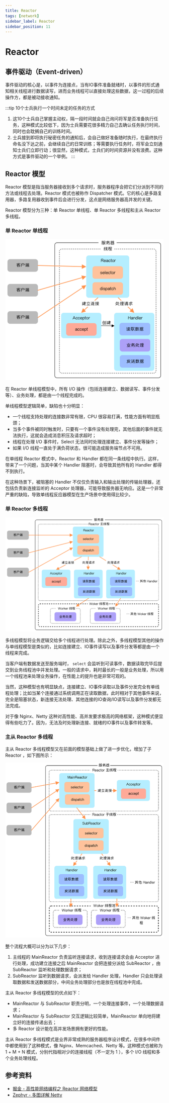 ```yaml
---
title: Reactor
tags: [network]
sidebar_label: Reactor
sidebar_position: 11
---
```


# Reactor

## 事件驱动（Event-driven）

事件驱动的核心是，以事件为连接点，当有IO事件准备就绪时，以事件的形式通知相关线程进行数据读写，进而业务线程可以直接处理这些数据，这一过程的后续操作方，都是被动接收通知。

:::tip 10个士兵执行一个时间未定的任务的方式
1. 这10个士兵自己掌握主动权，隔一段时间就会自己询问将军是否准备执行任务，这种模式比较低下，因为士兵需要花很多精力自己去确认任务执行时间，同时也会耽搁自己的训练时间。
2. 士兵接到即将执行秘密任务的通知后，会自己做好准备随时执行，在最终执行命名没下达之前，会继续自己的日常训练；等需要执行任务时，将军会立刻通知士兵们立即行动；很显然，这种模式，士兵们的时间资源并没有浪费。这种方式是事件驱动的一个举例。
:::

## Reactor 模型

Reactor 模型是指当服务器接收到多个请求时，服务器程序会把它们分派到不同的方法或线程去处理。Reactor 模式也被称作 Dispatcher 模式。它的核心是多路复用器，多路复用器收到事件后会进行分发，这点是网络服务器高并发的关键。

Reactor 模型分为三种：单 Reactor 单线程、单 Reactor 多线程和主从 Reactor 多线程。

### 单 Reactor 单线程

![](../../static/images/network/reactor_a_thread.png)

在 Reactor 单线程模型中，所有 I/O 操作（包括连接建立、数据读写、事件分发等）、业务处理，都是由一个线程完成的。

单线程模型逻辑简单，缺陷也十分明显：

* 一个线程支持处理的连接数非常有限，CPU 很容易打满，性能方面有明显瓶颈；
* 当多个事件被同时触发时，只要有一个事件没有处理完，其他后面的事件就无法执行，这就会造成消息积压及请求超时；
* 线程在处理 I/O 事件时，Select 无法同时处理连接建立、事件分发等操作；
* 如果 I/O 线程一直处于满负荷状态，很可能造成服务端节点不可用。

在单线程 Reactor 模式中，Reactor 和 Handler 都在同一条线程中执行。这样，带来了一个问题，当其中某个 Handler 阻塞时，会导致其他所有的 Handler 都得不到执行。

在这种场景下，被阻塞的 Handler 不仅仅负责输入和输出处理的传输处理器，还包括负责新连接监听的 Acceptor 处理器，可能导致服务器无响应。这是一个非常严重的缺陷，导致单线程反应器模型在生产场景中使用得比较少。

### 单 Reactor 多线程

![](../../static/images/network/reactor_multi_thread.png)

多线程模型将业务逻辑交给多个线程进行处理。除此之外，多线程模型其他的操作与单线程模型是类似的，比如连接建立、IO事件读写以及事件分发等都是由一个线程来完成。

当客户端有数据发送至服务端时， `select` 会监听到可读事件，数据读取完毕后提交到业务线程池中并发处理。一般的请求中，耗时最长的一般是业务处理，所以用一个线程池来处理业务操作，在性能上的提升也是非常可观的。

当然，这种模型也有明显缺点，连接建立、IO事件读取以及事件分发完全有单线程处理；比如当某个连接通过系统调用正在读取数据，此时相对于其他事件来说，完全是阻塞状态，新连接无法处理、其他连接的IO查询/IO读写以及事件分发都无法完成。

对于像 Nginx、Netty 这种对高性能、高并发要求极高的网络框架，这种模式便显得有些吃力了。因为，无法及时处理新连接、就绪的IO事件以及事件转发等。

### 主从 Reactor 多线程

主从 Reactor 多线程模型又在前面的模型基础上做了进一步优化，增加了子 Reactor ，如下图所示：

![](../../static/images/network/multi_reactor_multi_thread.png)

整个流程大概可以分为以下几步：

1. 主线程的 MainReactor 负责监听连接请求，收到连接请求会由 Acceptor 进行处理，成功建立连接之后 MainReactor 会把连接分派给 SubReactor ，由 SubReactor 监听和处理数据请求；
2. SubReactor 监听到数据请求，会派发给 Handler 处理，Handler 只会处理读取数据和发送数据部分，中间业务处理部分也是放在线程池中完成。

主从 Reactor 多线程模型的优点如下：

* MainReactor 与 SubReactor 职责分明，一个处理连接事件，一个处理数据请求；
* MainReactor 与 SubReactor 交互逻辑比较简单，MainReactor 单向地将建立好的连接传递出去；
* 多 Reactor 设计能在高并发场景拥有更好的性能。

主从 Reactor 多线程模式是业界非常成熟的服务器程序设计模式，在很多中间件中都使用到了这种模式，像 Nginx、Memcached、Netty 等。这种模式也被称为 1 + M + N 模式，分别代指相对少的连接线程（不一定为 1 ），多个 I/O 线程和多个业务处理线程。

## 参考资料

* [掘金 - 高性能网络编程之 Reactor 网络模型](https://juejin.cn/post/7092436770519777311)
* [Zephyr - 多图详解 Netty](https://anye3210.github.io/2021/08/22/%E5%A4%9A%E5%9B%BE%E8%AF%A6%E8%A7%A3-Netty/)